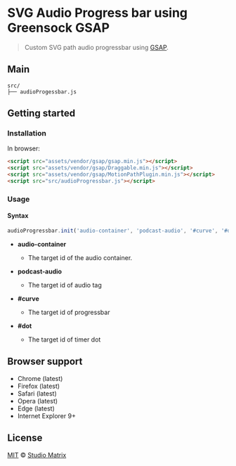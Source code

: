 # SVG Audio Progress bar using Greensock GSAP

> Custom SVG path audio progressbar using [GSAP](https://greensock.com/gsap).

## Main

```text
src/
├── audioProgessbar.js 
```

## Getting started

### Installation

In browser:

```html
<script src="assets/vendor/gsap/gsap.min.js"></script>
<script src="assets/vendor/gsap/Draggable.min.js"></script>
<script src="assets/vendor/gsap/MotionPathPlugin.min.js"></script>
<script src="src/audioProgressbar.js"></script>
```

### Usage

#### Syntax

```js
audioProgressbar.init('audio-container', 'podcast-audio', '#curve', '#dot'); 
```

- **audio-container**  
  - The target id of the audio container.

- **podcast-audio**
  - The target id of audio tag

- **#curve**
   - The target id of progressbar

- **#dot**
   - The target id of timer dot

## Browser support

- Chrome (latest)
- Firefox (latest)
- Safari (latest)
- Opera (latest)
- Edge (latest)
- Internet Explorer 9+

## License

[MIT](https://opensource.org/licenses/MIT) © [Studio Matrix](https://studiomatrix.com.np/)
